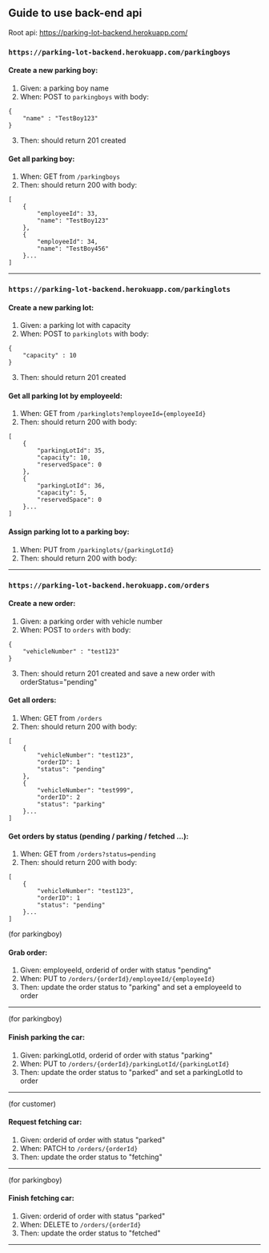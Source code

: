 ## Guide to use back-end api

Root api: https://parking-lot-backend.herokuapp.com/

### `https://parking-lot-backend.herokuapp.com/parkingboys`

#### Create a new parking boy:
1. Given: a parking boy name
2. When: POST to `parkingboys` with body:
```$json
{
	"name" : "TestBoy123"
}
```  
3. Then: should return 201 created

#### Get all parking boy:
1. When: GET from `/parkingboys`
2. Then: should return 200 with body:
```$json
[
    {
        "employeeId": 33,
        "name": "TestBoy123"
    },
    {
        "employeeId": 34,
        "name": "TestBoy456"
    }...
]
```

---------------
### `https://parking-lot-backend.herokuapp.com/parkinglots`

#### Create a new parking lot:
1. Given: a parking lot with capacity
2. When: POST to `parkinglots` with body:
```$json
{
	"capacity" : 10
}
```  
3. Then: should return 201 created

#### Get all parking lot by employeeId:
1. When: GET from `/parkinglots?employeeId={employeeId}`
2. Then: should return 200 with body:
```$json
[
    {
        "parkingLotId": 35,
        "capacity": 10,
        "reservedSpace": 0
    },
    {
        "parkingLotId": 36,
        "capacity": 5,
        "reservedSpace": 0
    }...
]
```

#### Assign parking lot to a parking boy:
1. When: PUT from `/parkinglots/{parkingLotId}`
2. Then: should return 200 with body:

----------
### `https://parking-lot-backend.herokuapp.com/orders`

#### Create a new order:
1. Given: a parking order with vehicle number
2. When: POST to `orders` with body:
```$json
{
	"vehicleNumber" : "test123"
}
```  
3. Then: should return 201 created and save a new order with orderStatus="pending"

#### Get all orders:
1. When: GET from `/orders`
2. Then: should return 200 with body:
```$json
[
    {
        "vehicleNumber": "test123",
        "orderID": 1
        "status": "pending"
    },
    {
        "vehicleNumber": "test999",
        "orderID": 2
        "status": "parking"
    }...
]
```

#### Get orders by status (pending / parking / fetched ...):
1. When: GET from `/orders?status=pending`
2. Then: should return 200 with body:
```$json
[
    {
        "vehicleNumber": "test123",
        "orderID": 1
        "status": "pending"
    }...
]
```

(for parkingboy)
#### Grab order:
1. Given:  employeeId, orderid of order with status "pending"
2. When: PUT to `/orders/{orderId}/employeeId/{employeeId}`
3. Then: update the order status to "parking" and set a employeeId to order
---------------

(for parkingboy)
#### Finish parking the car:
1. Given:  parkingLotId, orderid of order with status "parking"
2. When: PUT to `/orders/{orderId}/parkingLotId/{parkingLotId}`
3. Then: update the order status to "parked" and set a parkingLotId to order
---------------

(for customer)
#### Request fetching car:
1. Given: orderid of order with status "parked"
2. When: PATCH to `/orders/{orderId}`
3. Then: update the order status to "fetching"
---------------

(for parkingboy)
#### Finish fetching car:
1. Given: orderid of order with status "parked"
2. When: DELETE to `/orders/{orderId}`
3. Then: update the order status to "fetched"
---------------
